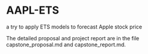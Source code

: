# AAPL-ETS
a try to apply ETS models to forecast Apple stock price

The detailed proposal and project report are in the file capstone_proposal.md and capstone_report.md.
